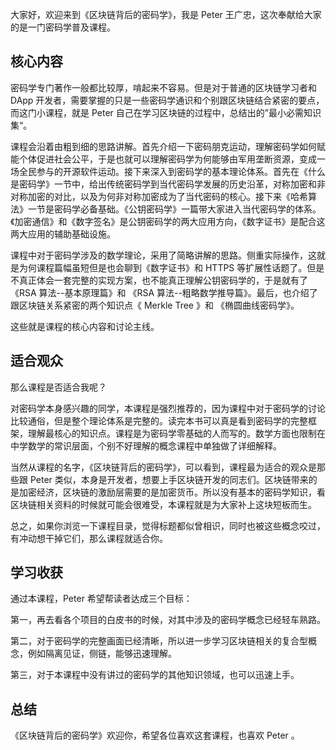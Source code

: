 大家好，欢迎来到《区块链背后的密码学》，我是 Peter 王广忠，这次奉献给大家的是一门密码学普及课程。

## 核心内容

密码学专门著作一般都比较厚，啃起来不容易。但是对于普通的区块链学习者和 DApp 开发者，需要掌握的只是一些密码学通识和个别跟区块链结合紧密的要点，而这门小课程，就是 Peter 自己在学习区块链的过程中，总结出的”最小必需知识集“。

课程会沿着由粗到细的思路讲解。首先介绍一下密码朋克运动，理解密码学如何赋能个体促进社会公平，于是也就可以理解密码学为何能够由军用垄断资源，变成一场全民参与的开源软件运动。接下来深入到密码学的基本理论体系。首先在《什么是密码学》一节中，给出传统密码学到当代密码学发展的历史沿革，对称加密和非对称加密的对比，以及为何非对称加密成为了当代密码的核心。接下来《哈希算法》一节是密码学必备基础。《公钥密码学》一篇带大家进入当代密码学的体系。《加密通信》和《数字签名》是公钥密码学的两大应用方向，《数字证书》是配合这两大应用的辅助基础设施。

课程中对于密码学涉及的数学理论，采用了简略讲解的思路。侧重实际操作，这就是为何课程篇幅虽短但是也会聊到《数字证书》和 HTTPS 等扩展性话题了。但是不真正体会一套完整的实现方案，也不能真正理解公钥密码学的，于是就有了《RSA 算法--基本原理篇》和 《RSA 算法--粗略数学推导篇》。最后，也介绍了跟区块链关系紧密的两个知识点《 Merkle Tree 》和 《椭圆曲线密码学》。

这些就是课程的核心内容和讨论主线。

## 适合观众

那么课程是否适合我呢？

对密码学本身感兴趣的同学，本课程是强烈推荐的，因为课程中对于密码学的讨论比较通俗，但是整个理论体系是完整的。读完本书可以真是看到密码学的完整框架，理解最核心的知识点。课程是为密码学零基础的人而写的。数学方面也限制在中学数学的常识层面，个别不好理解的概念课程中单独做了详细解释。

当然从课程的名字，《区块链背后的密码学》，可以看到，课程最为适合的观众是那些跟 Peter 类似，本身是开发者，想要上手区块链开发的同志们。区块链带来的是加密经济，区块链的激励层需要的是加密货币。所以没有基本的密码学知识，看区块链相关资料的时候就可能会很难受，本课程就是为大家补上这块短板而生。

总之，如果你浏览一下课程目录，觉得标题都似曾相识，同时也被这些概念咬过，有冲动想干掉它们，那么课程就适合你。

## 学习收获

通过本课程，Peter 希望帮读者达成三个目标：

第一，再去看各个项目的白皮书的时候，对其中涉及的密码学概念已经轻车熟路。

第二，对于密码学的完整画面已经清晰，所以进一步学习区块链相关的复合型概念，例如隔离见证，侧链，能够迅速理解。

第三，对于本课程中没有讲过的密码学的其他知识领域，也可以迅速上手。


## 总结

《区块链背后的密码学》欢迎你，希望各位喜欢这套课程，也喜欢 Peter 。
